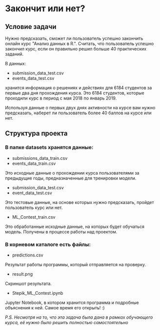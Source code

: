 # Закончит или нет?

## Условие задачи

Нужно предсказать, сможет ли пользователь успешно закончить онлайн курс "Анализ данных в R.". Считать, что пользователь успешно закончил курс, если он правильно решил больше 40 практических заданий.

В данных:

* submission_data_test.csv
* events_data_test.csv

хранится информация о решениях и действиях для 6184 студентов за первые два дня прохождения курса. Это 6184 студентов, которые проходили курс в период с мая 2018 по январь 2019. 

Используя данные о первых двух днях активности на курсе вам нужно предсказать, наберет ли пользователь более 40 баллов на курсе или нет.

## Структура проекта

### В папке datasets хранятся данные:

* submissions_data_train.csv
* events_data_train.csv

Это исходные данные о прохождении курса пользователями за предыдущие годы, предназначенные для тренировки модели.

* submission_data_test.csv
* event_data_test.csv

Это тестовые данные, на основе которых нужно предсказать, пройдет пользователь курс или нет.

* ML_Contest_train.csv

Это обработанные исходные данные, на которых будет обучаться модель. Получены в процессе работы над проектом.

### В корневом каталоге есть файлы:

* predictions.csv

Результат работы программы, который отправляется на проверку.

* result.png

Скриншот результата.

* Stepik_ML_Contest.ipynb

Jupyter Notebook, в котором хранится программа и подробные объяснения к ней. Самое время его открыть! :)

*P.S. Несмотря на то, что эта задача была дана в рамках обучающего курса, её нужно было решить полностью самостоятельно*
